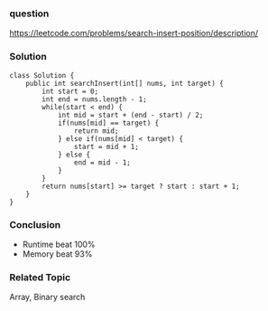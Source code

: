 ### question
https://leetcode.com/problems/search-insert-position/description/
### Solution
```
class Solution {
    public int searchInsert(int[] nums, int target) {
        int start = 0;
        int end = nums.length - 1;
        while(start < end) {
            int mid = start + (end - start) / 2;
            if(nums[mid] == target) {
                return mid;
            } else if(nums[mid] < target) {
                start = mid + 1;
            } else {
                end = mid - 1;
            }
        }
        return nums[start] >= target ? start : start + 1;
    }
}
```
### Conclusion
- Runtime beat 100%
- Memory beat 93%

### Related Topic
Array, Binary search